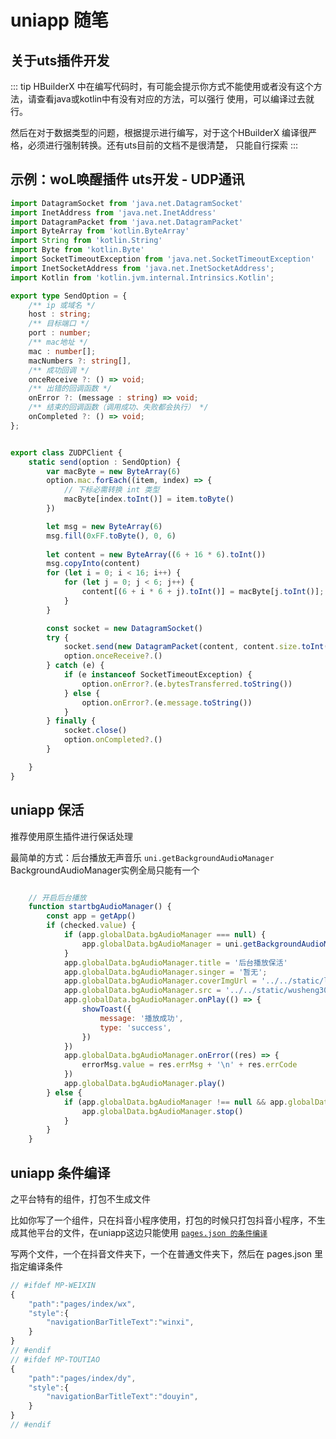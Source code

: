 # uniapp 随笔

## 关于uts插件开发

::: tip
HBuilderX 中在编写代码时，有可能会提示你方式不能使用或者没有这个方法，请查看java或kotlin中有没有对应的方法，可以强行
使用，可以编译过去就行。

然后在对于数据类型的问题，根据提示进行编写，对于这个HBuilderX 编译很严格，必须进行强制转换。还有uts目前的文档不是很清楚，
只能自行探索
:::

## 示例：woL唤醒插件 uts开发 - UDP通讯

```ts
import DatagramSocket from 'java.net.DatagramSocket'
import InetAddress from 'java.net.InetAddress'
import DatagramPacket from 'java.net.DatagramPacket'
import ByteArray from 'kotlin.ByteArray'
import String from 'kotlin.String'
import Byte from 'kotlin.Byte'
import SocketTimeoutException from 'java.net.SocketTimeoutException'
import InetSocketAddress from 'java.net.InetSocketAddress';
import Kotlin from 'kotlin.jvm.internal.Intrinsics.Kotlin';

export type SendOption = {
	/** ip 或域名 */
	host : string;
	/** 目标端口 */
	port : number;
	/** mac地址 */
	mac : number[];
	macNumbers ?: string[],
	/** 成功回调 */
	onceReceive ?: () => void;
	/** 出错的回调函数 */
	onError ?: (message : string) => void;
	/** 结束的回调函数（调用成功、失败都会执行） */
	onCompleted ?: () => void;
};


export class ZUDPClient {
	static send(option : SendOption) {
		var macByte = new ByteArray(6)
		option.mac.forEach((item, index) => {
            // 下标必需转换 int 类型
			macByte[index.toInt()] = item.toByte()
		})

		let msg = new ByteArray(6)
		msg.fill(0xFF.toByte(), 0, 6)
        
		let content = new ByteArray((6 + 16 * 6).toInt())
		msg.copyInto(content)
		for (let i = 0; i < 16; i++) {
			for (let j = 0; j < 6; j++) {
				content[(6 + i * 6 + j).toInt()] = macByte[j.toInt()];
			}
		}

		const socket = new DatagramSocket()
		try {
			socket.send(new DatagramPacket(content, content.size.toInt(), InetAddress.getByName(option.host), option.port.toInt()))
			option.onceReceive?.()
		} catch (e) {
			if (e instanceof SocketTimeoutException) {
				option.onError?.(e.bytesTransferred.toString())
			} else {
				option.onError?.(e.message.toString())
			}
		} finally {
			socket.close()
			option.onCompleted?.()
		}

	}
}
```

## uniapp 保活

推荐使用原生插件进行保话处理

最简单的方式：后台播放无声音乐  `uni.getBackgroundAudioManager`
BackgroundAudioManager实例全局只能有一个

```js

	// 开启后台播放
	function startbgAudioManager() {
		const app = getApp()
		if (checked.value) {
			if (app.globalData.bgAudioManager === null) {
				app.globalData.bgAudioManager = uni.getBackgroundAudioManager();
			}
			app.globalData.bgAudioManager.title = '后台播放保活'
			app.globalData.bgAudioManager.singer = '暂无';
			app.globalData.bgAudioManager.coverImgUrl = '../../static/logo.png';
			app.globalData.bgAudioManager.src = '../../static/wusheng30h.MP3'
			app.globalData.bgAudioManager.onPlay(() => {
				showToast({
					message: '播放成功',
					type: 'success',
				})
			})
			app.globalData.bgAudioManager.onError((res) => {
				errorMsg.value = res.errMsg + '\n' + res.errCode
			})
			app.globalData.bgAudioManager.play()
		} else {
			if (app.globalData.bgAudioManager !== null && app.globalData.bgAudioManager.paused === false) {
				app.globalData.bgAudioManager.stop()
			}
		}
	}
```

## uniapp 条件编译

之平台特有的组件，打包不生成文件

比如你写了一个组件，只在抖音小程序使用，打包的时候只打包抖音小程序，不生成其他平台的文件，在uniapp这边只能使用 [`pages.json 的条件编译`](https://uniapp.dcloud.net.cn/tutorial/platform.html#pages-json-%E7%9A%84%E6%9D%A1%E4%BB%B6%E7%BC%96%E8%AF%91)

写两个文件，一个在抖音文件夹下，一个在普通文件夹下，然后在 pages.json 里指定编译条件

```js
// #ifdef MP-WEIXIN
{
	"path":"pages/index/wx",
	"style":{
		"navigationBarTitleText":"winxi",
	}
}
// #endif
// #ifdef MP-TOUTIAO
{
	"path":"pages/index/dy",
	"style":{
		"navigationBarTitleText":"douyin",
	}
}
// #endif
```


